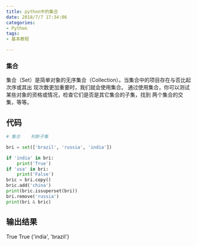 ```yaml
---
title: python中的集合
date: 2018/7/7 17:34:06
categories: 
- Python
tags: 
- 基本教程

---
```


### 集合

集合（Set）是简单对象的无序集合（Collection）。当集合中的项目存在与否比起次序或其出
现次数更加重要时，我们就会使用集合。
通过使用集合，你可以测试某些对象的资格或情况，检查它们是否是其它集合的子集，找到
两个集合的交集，等等。

## 代码

```python
# 集合    判断子集

bri = set(['brazil', 'russia', 'india'])

if 'india' in bri:
    print('True')
if 'usa' in bri:
    print('False')
bric = bri.copy()
bric.add('china')
print(bric.issuperset(bri))
bri.remove('russia')
print(bri & bric)
```

## 输出结果

True
True
{'india', 'brazil'}